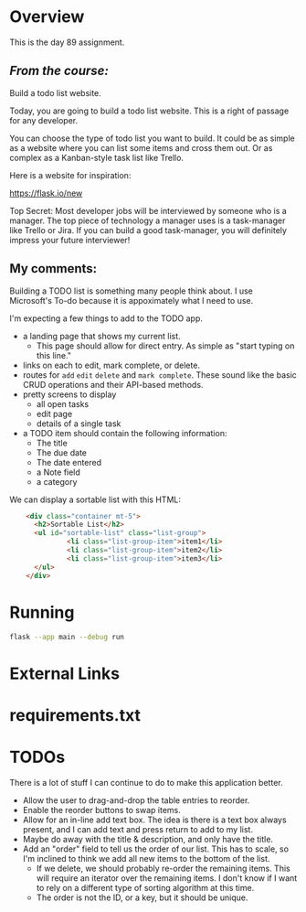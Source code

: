 # Overview

This is the day 89 assignment.

## _From the course:_
Build a todo list website.

Today, you are going to build a todo list website. This is a right of passage for any developer.

You can choose the type of todo list you want to build. It could be as simple as a website where you can list some items and cross them out. Or as complex as a Kanban-style task list like Trello.

Here is a website for inspiration:

https://flask.io/new

Top Secret: Most developer jobs will be interviewed by someone who is a manager. The top piece of technology a manager uses is a task-manager like Trello or Jira. If you can build a good task-manager, you will definitely impress your future interviewer!


## My comments:

Building a TODO list is something many people think about.  I use Microsoft's To-do because it is appoximately what I need to use. 

I'm expecting a few things to add to the TODO app.
- a landing page that shows my current list.
    - This page should allow for direct entry.  As simple as "start typing on this line."
- links on each to edit, mark complete, or delete.
- routes for `add` `edit` `delete` and `mark complete`.  These sound like the basic CRUD operations and their API-based methods.
- pretty screens to display
    - all open tasks
    - edit page
    - details of a single task
- a TODO item should contain the following information:
    - The title
    - The due date
    - The date entered
    - a Note field
    - a category

We can display a sortable list with this HTML:

```html
    <div class="container mt-5">
      <h2>Sortable List</h2>
      <ul id="sortable-list" class="list-group">
              <li class="list-group-item">item1</li>
              <li class="list-group-item">item2</li>
              <li class="list-group-item">item3</li>
      </ul>
    </div>
```
# Running

```bash
flask --app main --debug run
```

# External Links

# requirements.txt

# TODOs

There is a lot of stuff I can continue to do to make this application better.

- Allow the user to drag-and-drop the table entries to reorder.
- Enable the reorder buttons to swap items.
- Allow for an in-line add text box.  The idea is there is a text box always present, and I can add text and press return to add to my list.
- Maybe do away with the title & description, and only have the title.
- Add an "order" field to tell us the order of our list.  This has to scale, so I'm inclined to think we add all new items to the bottom of the list.
    - If we delete, we should probably re-order the remaining items.  This will require an iterator over the remaining items.  I don't know if I want to rely on a different type of sorting algorithm at this time.
    - The order is not the ID, or a key, but it should be unique.  

